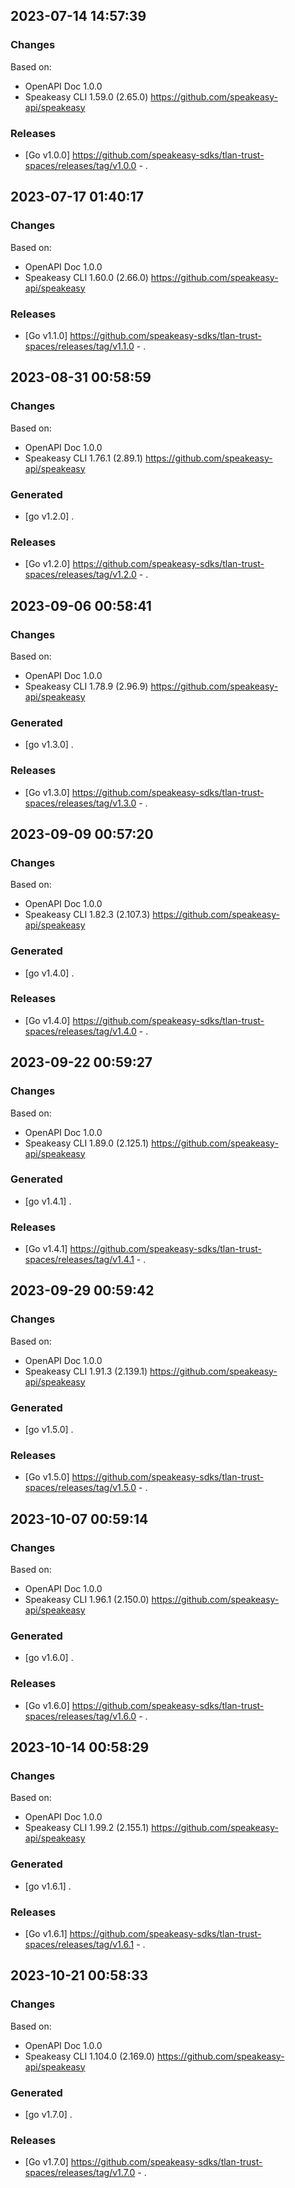 

## 2023-07-14 14:57:39
### Changes
Based on:
- OpenAPI Doc 1.0.0 
- Speakeasy CLI 1.59.0 (2.65.0) https://github.com/speakeasy-api/speakeasy
### Releases
- [Go v1.0.0] https://github.com/speakeasy-sdks/tlan-trust-spaces/releases/tag/v1.0.0 - .

## 2023-07-17 01:40:17
### Changes
Based on:
- OpenAPI Doc 1.0.0 
- Speakeasy CLI 1.60.0 (2.66.0) https://github.com/speakeasy-api/speakeasy
### Releases
- [Go v1.1.0] https://github.com/speakeasy-sdks/tlan-trust-spaces/releases/tag/v1.1.0 - .

## 2023-08-31 00:58:59
### Changes
Based on:
- OpenAPI Doc 1.0.0 
- Speakeasy CLI 1.76.1 (2.89.1) https://github.com/speakeasy-api/speakeasy
### Generated
- [go v1.2.0] .
### Releases
- [Go v1.2.0] https://github.com/speakeasy-sdks/tlan-trust-spaces/releases/tag/v1.2.0 - .

## 2023-09-06 00:58:41
### Changes
Based on:
- OpenAPI Doc 1.0.0 
- Speakeasy CLI 1.78.9 (2.96.9) https://github.com/speakeasy-api/speakeasy
### Generated
- [go v1.3.0] .
### Releases
- [Go v1.3.0] https://github.com/speakeasy-sdks/tlan-trust-spaces/releases/tag/v1.3.0 - .

## 2023-09-09 00:57:20
### Changes
Based on:
- OpenAPI Doc 1.0.0 
- Speakeasy CLI 1.82.3 (2.107.3) https://github.com/speakeasy-api/speakeasy
### Generated
- [go v1.4.0] .
### Releases
- [Go v1.4.0] https://github.com/speakeasy-sdks/tlan-trust-spaces/releases/tag/v1.4.0 - .

## 2023-09-22 00:59:27
### Changes
Based on:
- OpenAPI Doc 1.0.0 
- Speakeasy CLI 1.89.0 (2.125.1) https://github.com/speakeasy-api/speakeasy
### Generated
- [go v1.4.1] .
### Releases
- [Go v1.4.1] https://github.com/speakeasy-sdks/tlan-trust-spaces/releases/tag/v1.4.1 - .

## 2023-09-29 00:59:42
### Changes
Based on:
- OpenAPI Doc 1.0.0 
- Speakeasy CLI 1.91.3 (2.139.1) https://github.com/speakeasy-api/speakeasy
### Generated
- [go v1.5.0] .
### Releases
- [Go v1.5.0] https://github.com/speakeasy-sdks/tlan-trust-spaces/releases/tag/v1.5.0 - .

## 2023-10-07 00:59:14
### Changes
Based on:
- OpenAPI Doc 1.0.0 
- Speakeasy CLI 1.96.1 (2.150.0) https://github.com/speakeasy-api/speakeasy
### Generated
- [go v1.6.0] .
### Releases
- [Go v1.6.0] https://github.com/speakeasy-sdks/tlan-trust-spaces/releases/tag/v1.6.0 - .

## 2023-10-14 00:58:29
### Changes
Based on:
- OpenAPI Doc 1.0.0 
- Speakeasy CLI 1.99.2 (2.155.1) https://github.com/speakeasy-api/speakeasy
### Generated
- [go v1.6.1] .
### Releases
- [Go v1.6.1] https://github.com/speakeasy-sdks/tlan-trust-spaces/releases/tag/v1.6.1 - .

## 2023-10-21 00:58:33
### Changes
Based on:
- OpenAPI Doc 1.0.0 
- Speakeasy CLI 1.104.0 (2.169.0) https://github.com/speakeasy-api/speakeasy
### Generated
- [go v1.7.0] .
### Releases
- [Go v1.7.0] https://github.com/speakeasy-sdks/tlan-trust-spaces/releases/tag/v1.7.0 - .